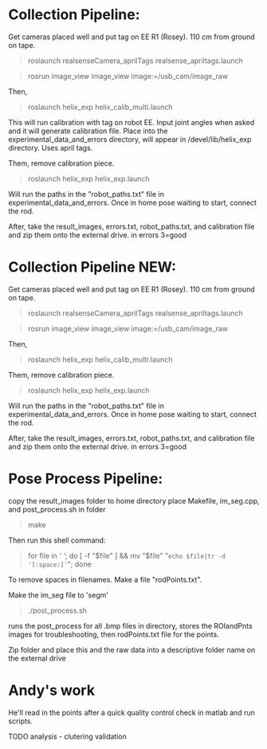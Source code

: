



# Collection Pipeline:

Get cameras placed well and put tag on EE R1 (Rosey). 110 cm from ground on tape.

> roslaunch realsenseCamera_aprilTags realsense_apriltags.launch 

> rosrun image_view image_view image:=/usb_cam/image_raw

Then,

> roslaunch helix_exp helix_calib_multi.launch


This will run calibration with tag on robot EE. Input joint angles when asked and it will generate calibration file. Place into the experimental_data_and_errors directory, will appear in /devel/lib/helix_exp directory. Uses april tags.

Them, remove calibration piece. 

> roslaunch helix_exp helix_exp.launch


Will run the paths in the "robot_paths.txt" file in experimental_data_and_errors. Once in home pose waiting to start, connect the rod.

After, take the result_images, errors.txt, robot_paths.txt, and calibration file and zip them onto the external drive. in errors 3=good


# Collection Pipeline NEW:

Get cameras placed well and put tag on EE R1 (Rosey). 110 cm from ground on tape.

> roslaunch realsenseCamera_aprilTags realsense_apriltags.launch 

> rosrun image_view image_view image:=/usb_cam/image_raw

Then,

> roslaunch helix_exp helix_calib_multi.launch

Them, remove calibration piece. 

> roslaunch helix_exp helix_exp.launch

Will run the paths in the "robot_paths.txt" file in experimental_data_and_errors. Once in home pose waiting to start, connect the rod.

After, take the result_images, errors.txt, robot_paths.txt, and calibration file and zip them onto the external drive. in errors 3=good


# Pose Process Pipeline:

copy the result_images folder to home directory
place Makefile, im_seg.cpp, and post_process.sh in folder

> make 

Then run this shell command:

> for file in *' '*; do [ -f "$file" ] && mv "$file" "`echo $file|tr -d '[:space:]'`"; done

To remove spaces in filenames. Make a file "rodPoints.txt". 

Make the im_seg file to 'segm'

> ./post_process.sh


runs the post_process for all .bmp files in directory, stores the ROIandPnts images for troubleshooting, then rodPoints.txt file for the points. 

Zip folder and place this and the raw data into a descriptive folder name on the external drive



# Andy's work

He'll read in the points after a quick quality control check in matlab and run scripts.

        
TODO analysis
        - clutering validation
        


